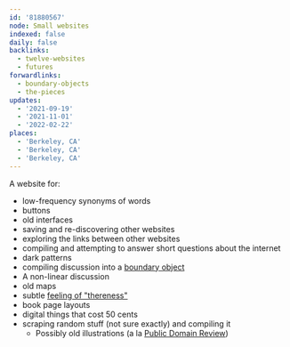 ```yaml
---
id: '81880567'
node: Small websites
indexed: false
daily: false
backlinks:
  - twelve-websites
  - futures
forwardlinks:
  - boundary-objects
  - the-pieces
updates:
  - '2021-09-19'
  - '2021-11-01'
  - '2022-02-22'
places:
  - 'Berkeley, CA'
  - 'Berkeley, CA'
  - 'Berkeley, CA'
---
```

A website for:

- low-frequency synonyms of words
- buttons 
- old interfaces
- saving and re-discovering other websites
- exploring the links between other websites
- compiling and attempting to answer short questions about the internet
- dark patterns
- compiling discussion into a [boundary object](boundary-objects.md)
- A non-linear discussion 
- old maps
- subtle [feeling of "thereness"](the-pieces.md)
- book page layouts
- digital things that cost 50 cents 
- scraping random stuff (not sure exactly) and compiling it 
    - Possibly old illustrations (a la [Public Domain Review](https://publicdomainreview.org/))
